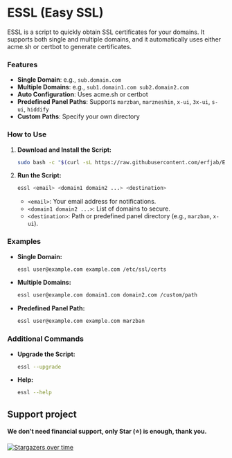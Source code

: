 # ESSL (Easy SSL)

ESSL is a script to quickly obtain SSL certificates for your domains. It supports both single and multiple domains, and it automatically uses either acme.sh or certbot to generate certificates.

### Features

- **Single Domain**: e.g., `sub.domain.com`
- **Multiple Domains**: e.g., `sub1.domain1.com sub2.domain2.com`
- **Auto Configuration**: Uses acme.sh or certbot
- **Predefined Panel Paths**: Supports `marzban`, `marzneshin`, `x-ui`, `3x-ui`, `s-ui`, `hiddify`
- **Custom Paths**: Specify your own directory

### How to Use

1. **Download and Install the Script:**
   ```bash
   sudo bash -c "$(curl -sL https://raw.githubusercontent.com/erfjab/ESSL/master/essl.sh)" @ --install
   ```

2. **Run the Script:**
   ```bash
   essl <email> <domain1 domain2 ...> <destination>
   ```
   - `<email>`: Your email address for notifications.
   - `<domain1 domain2 ...>`: List of domains to secure.
   - `<destination>`: Path or predefined panel directory (e.g., `marzban`, `x-ui`).

### Examples

- **Single Domain:**
  ```bash
  essl user@example.com example.com /etc/ssl/certs
  ```

- **Multiple Domains:**
  ```bash
  essl user@example.com domain1.com domain2.com /custom/path
  ```

- **Predefined Panel Path:**
  ```bash
  essl user@example.com example.com marzban
  ```

### Additional Commands


- **Upgrade the Script:**
  ```bash
  essl --upgrade
  ```

- **Help:**
  ```bash
  essl --help
  ```

## Support project 

**We don't need financial support, only Star (⭐) is enough, thank you.**

[![Stargazers over time](https://starchart.cc/erfjab/essl.svg?variant=adaptive)](https://starchart.cc/erfjab/essl)